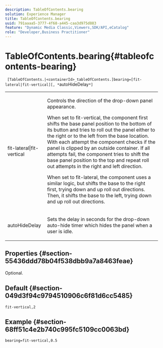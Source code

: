 ```yaml
---
description: TableOfContents.bearing
solution: Experience Manager
title: TableOfContents.bearing
uuid: 791aaaa5-3777-4f68-a445-caa3d975d883
feature: "Dynamic Media Classic,Viewers,SDK/API,eCatalog"
role: "Developer,Business Practitioner"
---
```


# TableOfContents.bearing{#tableofcontents-bearing}

` [TableOfContents.|<containerId>_tableOfContents.]bearing=[fit-lateral|fit-vertical][, *`autoHideDelay`*]`

<table id="table_5151E6EA076C4AAD8D952A09E1F17C44"> 
 <tbody> 
  <tr> 
   <td> <p> <span class="codeph"> fit-lateral|fit-vertical</span> </p> </td> 
   <td> <p> Controls the direction of the drop-down panel appearance. </p> <p>When set to <span class="codeph"> fit-vertical</span>, the component first shifts the base panel position to the bottom of its button and tries to roll out the panel either to the right or to the left from the base location. With each attempt the component checks if the panel is clipped by an outside container. If all attempts fail, the component tries to shift the base panel position to the top and repeat roll out attempts in the right and left direction. </p> <p>When set to <span class="codeph"> fit-lateral</span>, the component uses a similar logic, but shifts the base to the right first, trying down and up roll out directions. Then, it shifts the base to the left, trying down and up roll out directions. </p> </td> 
  </tr> 
  <tr> 
   <td> <p> <span class="codeph"><span class="varname"> autoHideDelay</span></span> </p> </td> 
   <td> <p> Sets the delay in seconds for the drop-down auto-hide timer which hides the panel when a user is idle. </p> </td> 
  </tr> 
 </tbody> 
</table>

## Properties {#section-55436ddd78b04f538dbb9a7a8463feae}

Optional.

## Default {#section-049d3f94c9794510906c6f81d6cc5485}

`fit-vertical,2`

## Example {#section-68ff51c4e2b740c995fc5109cc0063bd}

`bearing=fit-vertical,0.5` 
